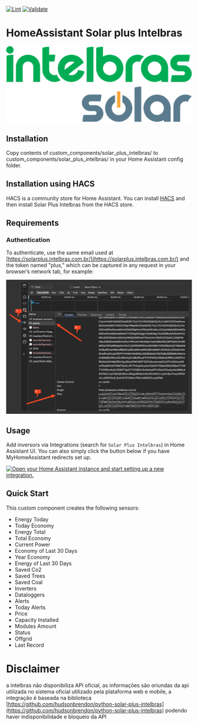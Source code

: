 [![Lint](https://github.com/hudsonbrendon/HA-solar-plus-intelbras/actions/workflows/lint.yml/badge.svg)](https://github.com/hudsonbrendon/HA-solar-plus-intelbras/actions/workflows/lint.yml)
[![Validate](https://github.com/hudsonbrendon/HA-solar-plus-intelbras/actions/workflows/validate.yml/badge.svg)](https://github.com/hudsonbrendon/HA-solar-plus-intelbras/actions/workflows/validate.yml)


# HomeAssistant Solar plus Intelbras

![logo](logo.png)

## Installation

Copy contents of custom_components/solar_plus_intelbras/ to custom_components/solar_plus_intelbras/ in your Home Assistant config folder.

## Installation using HACS

HACS is a community store for Home Assistant. You can install [HACS](https://github.com/custom-components/hacs) and then install Solar Plus Intelbras from the HACS store.

## Requirements

### Authentication

To authenticate, use the same email used at [https://solarplus.intelbras.com.br/](https://solarplus.intelbras.com.br/) and the token named "plus," which can be captured in any request in your browser’s network tab, for example:

![example](plus.png)

## Usage

Add inversors via Integrations (search for `Solar Plus Intelbras`) in Home Assistant UI. You can also simply click the button below if you have MyHomeAssistant redirects set up.

[![Open your Home Assistant instance and start setting up a new integration.](https://my.home-assistant.io/badges/config_flow_start.svg)](https://my.home-assistant.io/redirect/config_flow_start/?domain=solar_plus_intelbras)

## Quick Start

This custom component creates the following sensors:

- Energy Today
- Today Economy
- Energy Total
- Total Economy
- Current Power
- Economy of Last 30 Days
- Year Economy
- Energy of Last 30 Days
- Saved Co2
- Saved Trees
- Saved Coal
- Inverters
- Dataloggers
- Alerts
- Today Alerts
- Price
- Capacity Installed
- Modules Amount
- Status
- Offgrid
- Last Record

# Disclaimer

a intelbras não disponibiliza API oficial, as informações são oriundas da api utilizada no sistema oficial utilizado pela plataforma web e mobile, a integração é baseada na biblioteca [https://github.com/hudsonbrendon/python-solar-plus-intelbras](https://github.com/hudsonbrendon/python-solar-plus-intelbras) podendo haver indisponibilidade e bloqueio da API